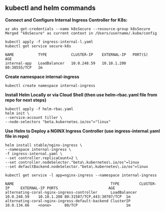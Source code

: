 ## kubectl and helm commands


<b>Connect and Configure Internal Ingress Controller for K8s:</b>

    az aks get-credentials --name k8sSecure --resource-group k8sSecure
    Merged "k8sSecure" as current context in /Users/username/.kube/config
    
    kubectl apply -f ingress-internal-l.yaml
    kubectl get service secure-k8s
    
    NAME           TYPE           CLUSTER-IP    EXTERNAL-IP   PORT(S)        AGE
    internal-app   LoadBalancer   10.0.248.59   10.10.1.200    80:30555/TCP   2m

<b>Create namespace internal-ingress</b>
    
    kubectl create namespace internal-ingress
    
<b>Install Helm Locally or via Cloud Shell (then use helm-rbac.yaml file from repo for next steps)</b>
        
    kubectl apply -f helm-rbac.yaml
    helm init \
    --service-account tiller \
    --node-selectors "beta.kubernetes.io/os"="linux"

<b>Use Helm to Deploy a NGINX Ingress Controller (use ingress-internal.yaml file in repo)</b>
    
    helm install stable/nginx-ingress \
    --namespace internal-ingress \
    -f ingress-internal.yaml \
    --set controller.replicaCount=2 \
    --set controller.nodeSelector."beta\.kubernetes\.io/os"=linux
    --set defaultBackend.nodeSelector."beta\.kubernetes\.io/os"=linux
    
    kubectl get service -l app=nginx-ingress --namespace internal-ingress
    
    NAME                                            TYPE         CLUSTER-IP     EXTERNAL-IP PORTS                       AGE
    alternating-coral-nginx-ingress-controller      LoadBalancer 10.0.248.59    10.10.1.200 80:31507/TCP,443:30707/TCP  1m
    alternating-coral-nginx-ingress-default-backend ClusterIP    10.0.134.66    <none>      80/TCP                      1m
    
